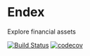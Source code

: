# Endex

Explore financial assets

[![Build Status](https://travis-ci.com/TunedMystic/endex.svg?branch=master)](https://travis-ci.com/TunedMystic/endex)
[![codecov](https://codecov.io/gh/TunedMystic/endex/branch/master/graph/badge.svg)](https://codecov.io/gh/TunedMystic/endex)
